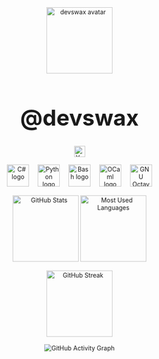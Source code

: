 <div align="center">
  <img height="150" src="https://avatars.githubusercontent.com/u/49210478?v=4" alt="devswax avatar" />
</div>

<div align="center">
  <h1 style="font-size:50px;font-weight:bold;">@devswax</h1>
  <a href="https://youtube.com/@devswax" target="_blank">
    <img src="https://img.shields.io/badge/youtube-channel-%23948AE7?style=for-the-badge&logoColor=white" height="25" alt="YouTube logo" />
  </a>
</div>

<br>

<div align="center">
  <img src="https://cdn.jsdelivr.net/gh/devicons/devicon/icons/csharp/csharp-original.svg" height="50" alt="C# logo" />
  <img width="12" />
  <img src="https://cdn.jsdelivr.net/gh/devicons/devicon/icons/python/python-original.svg" height="50" alt="Python logo" />
  <img width="12" />
  <img src="https://cdn.jsdelivr.net/gh/devicons/devicon/icons/c/c-original.svg" height="50" alt="Bash logo" />
  <img width="12" />
  <img src="https://cdn.jsdelivr.net/gh/devicons/devicon/icons/ocaml/ocaml-original.svg" height="50" alt="OCaml logo" />
  <img width="12" />
  <img src="https://upload.wikimedia.org/wikipedia/commons/6/6a/Gnu-octave-logo.svg" height="50" alt="GNU Octave logo" />
</div>

<br>

<div align="center">
  <img src="https://github-readme-stats.vercel.app/api?username=devswax&hide_title=false&hide_rank=true&show_icons=true&include_all_commits=true&count_private=true&disable_animations=false&theme=dracula&locale=en&hide_border=true&order=1" height="150" alt="GitHub Stats" />
  <img src="https://github-readme-stats.vercel.app/api/top-langs?username=devswax&locale=en&hide_title=false&layout=compact&card_width=320&langs_count=5&theme=dracula&hide_border=true&order=2" height="150" alt="Most Used Languages" />
</div>

<br>

<div align="center">
  <img src="https://github-readme-streak-stats.herokuapp.com/?user=devswax&theme=dracula&hide_border=true" height="150" alt="GitHub Streak" />
</div>

<br>

<div align="center">
  <img src="https://github-readme-activity-graph.vercel.app/graph?username=devswax&theme=dracula&hide_border=true" alt="GitHub Activity Graph" />
</div>
